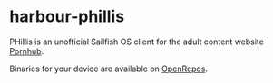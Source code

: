 # harbour-phillis
PHillis is an unofficial Sailfish OS client for the adult content website [Pornhub](https://www.pornhub.com/).

Binaries for your device are available on [OpenRepos](https://openrepos.net/content/grumpycat3051/phillis).


